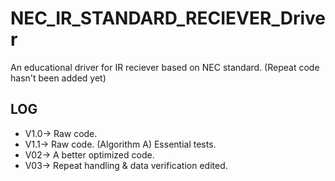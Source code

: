 # NEC_IR_STANDARD_RECIEVER_Driver
An educational driver for IR reciever based on NEC standard.
(Repeat code hasn't been added yet)
## LOG
- V1.0-> Raw code.
- V1.1-> Raw code. (Algorithm A) Essential tests.
- V02-> A better optimized code.<all time timer bug>
- V03-> Repeat handling  &  data verification edited.<all time timer bug is handled>
